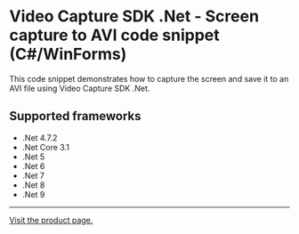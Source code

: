﻿# Video Capture SDK .Net - Screen capture to AVI code snippet (C#/WinForms)

This code snippet demonstrates how to capture the screen and save it to an AVI file using Video Capture SDK .Net.

## Supported frameworks

* .Net 4.7.2
* .Net Core 3.1
* .Net 5
* .Net 6
* .Net 7
* .Net 8
* .Net 9

---

[Visit the product page.](https://www.visioforge.com/video-capture-sdk-net)
